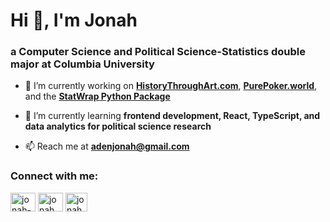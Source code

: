 
# Hi 👋, I'm Jonah
### a Computer Science and Political Science-Statistics double major at Columbia University

- 🔭 I’m currently working on [**HistoryThroughArt.com**](http://www.HistoryThroughArt.com), [**PurePoker.world**](http://www.purepoker.world), and the [**StatWrap Python Package**](https://pypi.org/project/StatWrap/)

- 🌱 I’m currently learning **frontend development, React, TypeScript, and data analytics for political science research**

- 📫 Reach me at **adenjonah@gmail.com**

### Connect with me:
<a href="https://linkedin.com/in/jonah-aden" target="blank"><img align="center" src="https://raw.githubusercontent.com/rahuldkjain/github-profile-readme-generator/master/src/images/icons/Social/linked-in-alt.svg" alt="jonah-aden" height="30" width="40" /></a>
<a href="https://instagram.com/jonah.aden" target="blank"><img align="center" src="https://raw.githubusercontent.com/rahuldkjain/github-profile-readme-generator/master/src/images/icons/Social/instagram.svg" alt="jonah.aden" height="30" width="40" /></a>
<a href="https://jonahaden.org" target="blank"><img align="center" src="https://upload.wikimedia.org/wikipedia/commons/thumb/a/a7/React-icon.svg/2300px-React-icon.svg.png" alt="jonah.aden" height="30" width="35" /></a>
